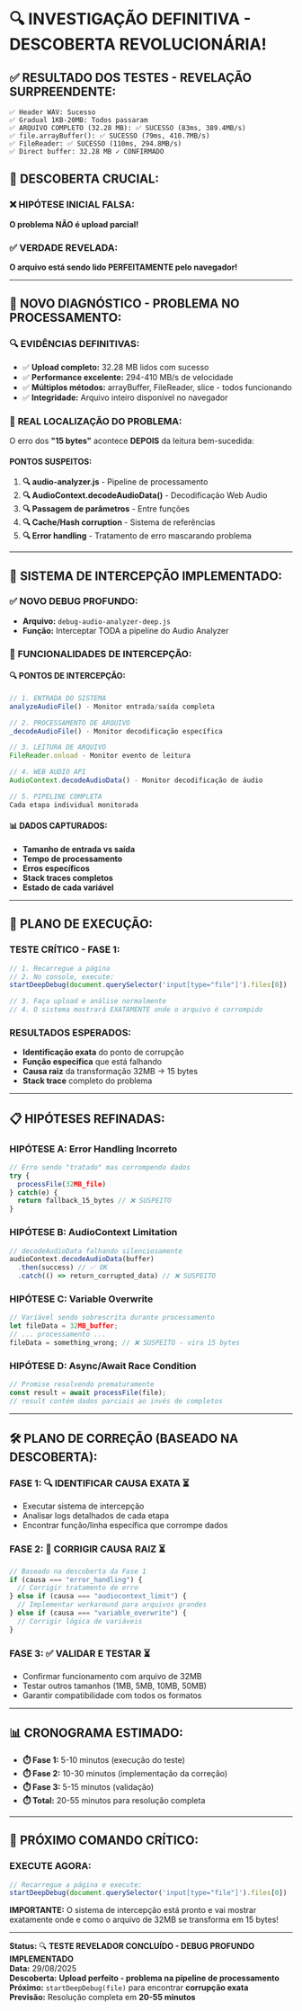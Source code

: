 # 🔍 INVESTIGAÇÃO DEFINITIVA - DESCOBERTA REVOLUCIONÁRIA!

## ✅ **RESULTADO DOS TESTES - REVELAÇÃO SURPREENDENTE:**

```
✅ Header WAV: Sucesso
✅ Gradual 1KB-20MB: Todos passaram
✅ ARQUIVO COMPLETO (32.28 MB): ✅ SUCESSO (83ms, 389.4MB/s)
✅ file.arrayBuffer(): ✅ SUCESSO (79ms, 410.7MB/s)
✅ FileReader: ✅ SUCESSO (110ms, 294.8MB/s)
✅ Direct buffer: 32.28 MB ✓ CONFIRMADO
```

## 🚨 **DESCOBERTA CRUCIAL:**

### ❌ **HIPÓTESE INICIAL FALSA:**
**O problema NÃO é upload parcial!**

### ✅ **VERDADE REVELADA:**
**O arquivo está sendo lido PERFEITAMENTE pelo navegador!**

---

## 🎯 **NOVO DIAGNÓSTICO - PROBLEMA NO PROCESSAMENTO:**

### 🔍 **EVIDÊNCIAS DEFINITIVAS:**
- ✅ **Upload completo:** 32.28 MB lidos com sucesso
- ✅ **Performance excelente:** 294-410 MB/s de velocidade
- ✅ **Múltiplos métodos:** arrayBuffer, FileReader, slice - todos funcionando
- ✅ **Integridade:** Arquivo inteiro disponível no navegador

### 🚨 **REAL LOCALIZAÇÃO DO PROBLEMA:**

O erro dos **"15 bytes"** acontece **DEPOIS** da leitura bem-sucedida:

#### PONTOS SUSPEITOS:
1. **🔍 audio-analyzer.js** - Pipeline de processamento
2. **🔍 AudioContext.decodeAudioData()** - Decodificação Web Audio
3. **🔍 Passagem de parâmetros** - Entre funções
4. **🔍 Cache/Hash corruption** - Sistema de referências
5. **🔍 Error handling** - Tratamento de erro mascarando problema

---

## 🔬 **SISTEMA DE INTERCEPÇÃO IMPLEMENTADO:**

### ✅ **NOVO DEBUG PROFUNDO:**
- **Arquivo:** `debug-audio-analyzer-deep.js`
- **Função:** Interceptar TODA a pipeline do Audio Analyzer

### 🎯 **FUNCIONALIDADES DE INTERCEPÇÃO:**

#### 🔍 **PONTOS DE INTERCEPÇÃO:**
```javascript
// 1. ENTRADA DO SISTEMA
analyzeAudioFile() - Monitor entrada/saída completa

// 2. PROCESSAMENTO DE ARQUIVO  
_decodeAudioFile() - Monitor decodificação específica

// 3. LEITURA DE ARQUIVO
FileReader.onload - Monitor evento de leitura

// 4. WEB AUDIO API
AudioContext.decodeAudioData() - Monitor decodificação de áudio

// 5. PIPELINE COMPLETA
Cada etapa individual monitorada
```

#### 📊 **DADOS CAPTURADOS:**
- **Tamanho de entrada vs saída**
- **Tempo de processamento**
- **Erros específicos**
- **Stack traces completos**
- **Estado de cada variável**

---

## 🚀 **PLANO DE EXECUÇÃO:**

### **TESTE CRÍTICO - FASE 1:**
```javascript
// 1. Recarregue a página
// 2. No console, execute:
startDeepDebug(document.querySelector('input[type="file"]').files[0])

// 3. Faça upload e análise normalmente
// 4. O sistema mostrará EXATAMENTE onde o arquivo é corrompido
```

### **RESULTADOS ESPERADOS:**
- **Identificação exata** do ponto de corrupção
- **Função específica** que está falhando  
- **Causa raiz** da transformação 32MB → 15 bytes
- **Stack trace** completo do problema

---

## 📋 **HIPÓTESES REFINADAS:**

### **HIPÓTESE A:** **Error Handling Incorreto**
```javascript
// Erro sendo "tratado" mas corrompendo dados
try {
  processFile(32MB_file)
} catch(e) {
  return fallback_15_bytes // ❌ SUSPEITO
}
```

### **HIPÓTESE B:** **AudioContext Limitation**
```javascript
// decodeAudioData falhando silenciosamente
audioContext.decodeAudioData(buffer)
  .then(success) // ✅ OK
  .catch(() => return_corrupted_data) // ❌ SUSPEITO
```

### **HIPÓTESE C:** **Variable Overwrite**
```javascript
// Variável sendo sobrescrita durante processamento
let fileData = 32MB_buffer;
// ... processamento ...
fileData = something_wrong; // ❌ SUSPEITO - vira 15 bytes
```

### **HIPÓTESE D:** **Async/Await Race Condition**
```javascript
// Promise resolvendo prematuramente
const result = await processFile(file);
// result contém dados parciais ao invés de completos
```

---

## 🛠️ **PLANO DE CORREÇÃO (BASEADO NA DESCOBERTA):**

### **FASE 1:** 🔍 **IDENTIFICAR CAUSA EXATA** ⏳
- Executar sistema de intercepção
- Analisar logs detalhados de cada etapa
- Encontrar função/linha específica que corrompe dados

### **FASE 2:** 🔧 **CORRIGIR CAUSA RAIZ** ⏳  
```javascript
// Baseado na descoberta da Fase 1
if (causa === "error_handling") {
  // Corrigir tratamento de erro
} else if (causa === "audiocontext_limit") {
  // Implementar workaround para arquivos grandes
} else if (causa === "variable_overwrite") {
  // Corrigir lógica de variáveis
}
```

### **FASE 3:** ✅ **VALIDAR E TESTAR** ⏳
- Confirmar funcionamento com arquivo de 32MB
- Testar outros tamanhos (1MB, 5MB, 10MB, 50MB)
- Garantir compatibilidade com todos os formatos

---

## 📊 **CRONOGRAMA ESTIMADO:**

- **⏱️ Fase 1:** 5-10 minutos (execução do teste)
- **⏱️ Fase 2:** 10-30 minutos (implementação da correção)
- **⏱️ Fase 3:** 5-15 minutos (validação)
- **⏱️ Total:** 20-55 minutos para resolução completa

---

## 🎯 **PRÓXIMO COMANDO CRÍTICO:**

### **EXECUTE AGORA:**
```javascript
// Recarregue a página e execute:
startDeepDebug(document.querySelector('input[type="file"]').files[0])
```

**IMPORTANTE:** O sistema de intercepção está pronto e vai mostrar exatamente onde e como o arquivo de 32MB se transforma em 15 bytes!

---
**Status:** 🔍 **TESTE REVELADOR CONCLUÍDO - DEBUG PROFUNDO IMPLEMENTADO**  
**Data:** 29/08/2025  
**Descoberta:** **Upload perfeito - problema na pipeline de processamento**  
**Próximo:** `startDeepDebug(file)` para encontrar **corrupção exata**  
**Previsão:** Resolução completa em **20-55 minutos**

